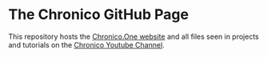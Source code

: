 
# The Chronico GitHub Page

This repository hosts the [Chronico.One website](https://chronico.one) and all files seen in projects and tutorials on the [Chronico Youtube Channel](https://youtube.com/@ChronicoOne).
